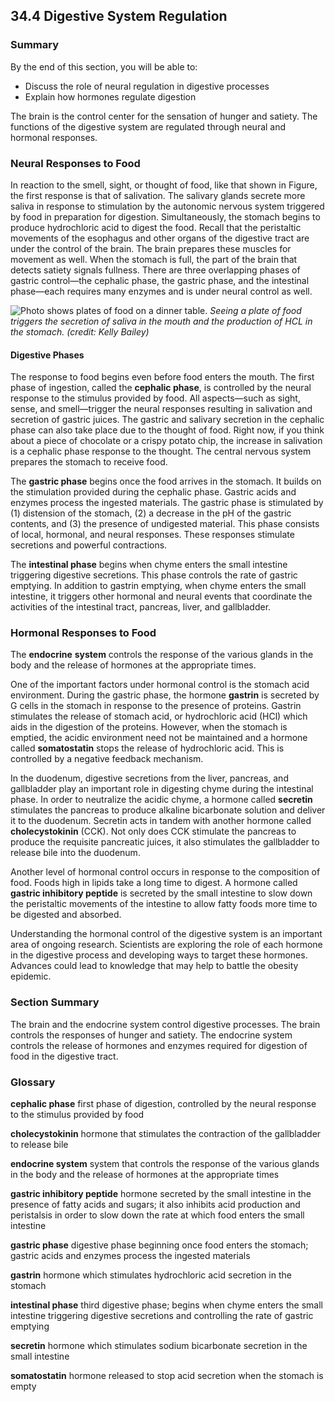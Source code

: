 ##  34.4 Digestive System Regulation 

### Summary

By the end of this section, you will be able to: 

  - Discuss the role of neural regulation in digestive processes
  - Explain how hormones regulate digestion

The brain is the control center for the sensation of hunger and satiety. The functions of the digestive system are regulated through neural and hormonal responses.

### Neural Responses to Food

In reaction to the smell, sight, or thought of food, like that shown in Figure, the first response is that of salivation. The salivary glands secrete more saliva in response to stimulation by the autonomic nervous system triggered by food in preparation for digestion. Simultaneously, the stomach begins to produce hydrochloric acid to digest the food. Recall that the peristaltic movements of the esophagus and other organs of the digestive tract are under the control of the brain. The brain prepares these muscles for movement as well. When the stomach is full, the part of the brain that detects satiety signals fullness. There are three overlapping phases of gastric control—the cephalic phase, the gastric phase, and the intestinal phase—each requires many enzymes and is under neural control as well.

![Photo shows plates of food on a dinner table.][1] _Seeing a plate of food triggers the secretion of saliva in the mouth and the production of HCL in the stomach. (credit: Kelly Bailey)_

#### Digestive Phases

The response to food begins even before food enters the mouth. The first phase of ingestion, called the **cephalic phase**, is controlled by the neural response to the stimulus provided by food. All aspects—such as sight, sense, and smell—trigger the neural responses resulting in salivation and secretion of gastric juices. The gastric and salivary secretion in the cephalic phase can also take place due to the thought of food. Right now, if you think about a piece of chocolate or a crispy potato chip, the increase in salivation is a cephalic phase response to the thought. The central nervous system prepares the stomach to receive food.

The **gastric phase** begins once the food arrives in the stomach. It builds on the stimulation provided during the cephalic phase. Gastric acids and enzymes process the ingested materials. The gastric phase is stimulated by (1) distension of the stomach, (2) a decrease in the pH of the gastric contents, and (3) the presence of undigested material. This phase consists of local, hormonal, and neural responses. These responses stimulate secretions and powerful contractions.

The **intestinal phase** begins when chyme enters the small intestine triggering digestive secretions. This phase controls the rate of gastric emptying. In addition to gastrin emptying, when chyme enters the small intestine, it triggers other hormonal and neural events that coordinate the activities of the intestinal tract, pancreas, liver, and gallbladder.

### Hormonal Responses to Food

The **endocrine** **system** controls the response of the various glands in the body and the release of hormones at the appropriate times.

One of the important factors under hormonal control is the stomach acid environment. During the gastric phase, the hormone **gastrin** is secreted by G cells in the stomach in response to the presence of proteins. Gastrin stimulates the release of stomach acid, or hydrochloric acid (HCl) which aids in the digestion of the proteins. However, when the stomach is emptied, the acidic environment need not be maintained and a hormone called **somatostatin** stops the release of hydrochloric acid. This is controlled by a negative feedback mechanism.

In the duodenum, digestive secretions from the liver, pancreas, and gallbladder play an important role in digesting chyme during the intestinal phase. In order to neutralize the acidic chyme, a hormone called **secretin** stimulates the pancreas to produce alkaline bicarbonate solution and deliver it to the duodenum. Secretin acts in tandem with another hormone called **cholecystokinin** (CCK). Not only does CCK stimulate the pancreas to produce the requisite pancreatic juices, it also stimulates the gallbladder to release bile into the duodenum.

Another level of hormonal control occurs in response to the composition of food. Foods high in lipids take a long time to digest. A hormone called **gastric inhibitory peptide** is secreted by the small intestine to slow down the peristaltic movements of the intestine to allow fatty foods more time to be digested and absorbed.

Understanding the hormonal control of the digestive system is an important area of ongoing research. Scientists are exploring the role of each hormone in the digestive process and developing ways to target these hormones. Advances could lead to knowledge that may help to battle the obesity epidemic.

### Section Summary

The brain and the endocrine system control digestive processes. The brain controls the responses of hunger and satiety. The endocrine system controls the release of hormones and enzymes required for digestion of food in the digestive tract.

### Glossary

**cephalic phase** first phase of digestion, controlled by the neural response to the stimulus provided by food

**cholecystokinin** hormone that stimulates the contraction of the gallbladder to release bile

**endocrine system** system that controls the response of the various glands in the body and the release of hormones at the appropriate times

**gastric inhibitory peptide** hormone secreted by the small intestine in the presence of fatty acids and sugars; it also inhibits acid production and peristalsis in order to slow down the rate at which food enters the small intestine

**gastric phase** digestive phase beginning once food enters the stomach; gastric acids and enzymes process the ingested materials

**gastrin** hormone which stimulates hydrochloric acid secretion in the stomach

**intestinal phase** third digestive phase; begins when chyme enters the small intestine triggering digestive secretions and controlling the rate of gastric emptying

**secretin** hormone which stimulates sodium bicarbonate secretion in the small intestine

**somatostatin** hormone released to stop acid secretion when the stomach is empty

   [1]: https://cnx.org/resources/fc8b4f49babc5e5a4adf690331ba6ddf241b2178/Figure_34_04_01.jpg

